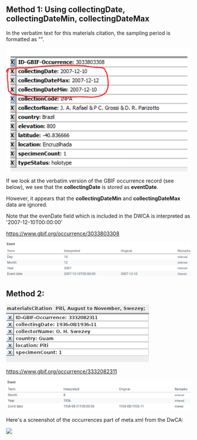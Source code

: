 ## Method 1: Using collectingDate, collectingDateMin, collectingDateMax

In the verbatim text for this materials citation, the sampling period is formatted as "".

![a](images/not_iso_8601.png)

If we look at the verbatim version of the GBIF occurrence record (see below), we see that the **collectingDate** is stored as **eventDate**.

However, it appears that the **collectingDateMin** and **collectingDateMax** data are ignored.

Note that the evenDate field which is included in the DWCA is interpreted as '2007-12-10T00:00:00'

https://www.gbif.org/occurrence/3033803308

![](images/occ_3033803308.png)

## Method 2: 

![](images/nemocerous.png)

https://www.gbif.org/occurrence/3332082311

![](images/occ_3332082311.png)

Here's a screenshot of the occurrences part of meta.xml from the DwCA:

![](images/meta.xml.png)
